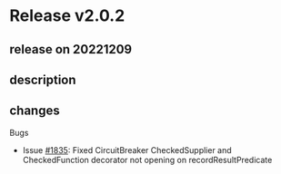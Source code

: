 # Release v2.0.2

## release on 20221209

## description

## changes

Bugs

* Issue <a class="issue-link js-issue-link" data-error-text="Failed to load title" data-id="1479159119" data-permission-text="Title is private" data-url="https://github.com/resilience4j/resilience4j/issues/1835" data-hovercard-type="issue" data-hovercard-url="/resilience4j/resilience4j/issues/1835/hovercard" href="https://github.com/resilience4j/resilience4j/issues/1835">#1835</a>: Fixed CircuitBreaker CheckedSupplier and CheckedFunction decorator not opening on recordResultPredicate

